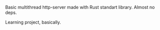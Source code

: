 Basic multithread http-server made with Rust standart library. Almost no deps.

Learning project, basically.
